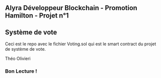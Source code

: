 ## Alyra Développeur Blockchain - Promotion Hamilton - Projet n°1

## Système de vote

Ceci est le repo avec le fichier Voting.sol qui est le smart contract du projet de système de vote.

Théo Olivieri

### Bon Lecture !
